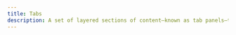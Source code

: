 ```yaml
---
title: Tabs
description: A set of layered sections of content—known as tab panels—that are displayed one at a time.
---
```


<DocsPage 
    :title="frontmatter.title" 
    :description="frontmatter.description"
    path="views/components/Tabs.md">

</DocsPage>
